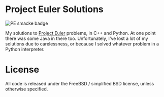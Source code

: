 Project Euler Solutions
=======================

![PE smacke badge](http://projecteuler.net/profile/smacke.png)

My solutions to [Project Euler](https://projecteuler.net) problems, in
C++ and Python. At one point there was some Java in there too.
Unfortunately, I've lost a lot of my solutions due to carelessness, or
because I solved whatever problem in a Python interpreter.

License
=======

All code is released under the FreeBSD / simplified BSD license,
unless otherwise specified.
